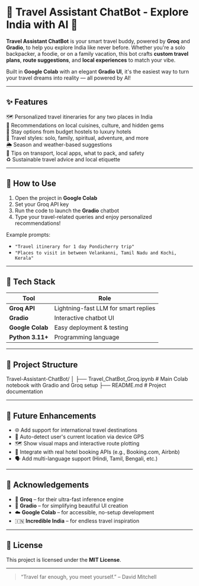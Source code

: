 # 🧭 Travel Assistant ChatBot - Explore India with AI 🌄

**Travel Assistant ChatBot** is your smart travel buddy, powered by **Groq** and **Gradio**, to help you explore India like never before. Whether you're a solo backpacker, a foodie, or on a family vacation, this bot crafts **custom travel plans**, **route suggestions**, and **local experiences** to match your vibe.

Built in **Google Colab** with an elegant **Gradio UI**, it's the easiest way to turn your travel dreams into reality — all powered by AI!

---

## ✨ Features

🗺️ Personalized travel itineraries for any two places in India  
🍛 Recommendations on local cuisines, culture, and hidden gems  
🏨 Stay options from budget hostels to luxury hotels  
🧘 Travel styles: solo, family, spiritual, adventure, and more  
🌦️ Season and weather-based suggestions  
🚌 Tips on transport, local apps, what to pack, and safety  
♻️ Sustainable travel advice and local etiquette

---

## 🚀 How to Use

1. Open the project in **Google Colab**  
2. Set your Groq API key  
3. Run the code to launch the **Gradio** chatbot  
4. Type your travel-related queries and enjoy personalized recommendations!

Example prompts:
- `"Travel itinerary for 1 day Pondicherry trip"`  
- `"Places to visit in between Velankanni, Tamil Nadu and Kochi, Kerala"`  

---

## 🧠 Tech Stack

| Tool           | Role                                |
|----------------|-------------------------------------|
| **Groq API**   | Lightning-fast LLM for smart replies |
| **Gradio**     | Interactive chatbot UI              |
| **Google Colab** | Easy deployment & testing         |
| **Python 3.11+** | Programming language               |

---
## 📁 Project Structure

Travel-Assistant-ChatBot/
│
├── Travel_ChatBot_Groq.ipynb # Main Colab notebook with Gradio and Groq setup
├── README.md # Project documentation

---

## 🌱 Future Enhancements

- 🌐 Add support for international travel destinations  
- 📍 Auto-detect user's current location via device GPS  
- 🗺️ Show visual maps and interactive route plotting  
- 🏨 Integrate with real hotel booking APIs (e.g., Booking.com, Airbnb)  
- 🗣️ Add multi-language support (Hindi, Tamil, Bengali, etc.)

---

## 🙏 Acknowledgements

- 🧠 **Groq** – for their ultra-fast inference engine  
- 💬 **Gradio** – for simplifying beautiful UI creation  
- ☁️ **Google Colab** – for accessible, no-setup development  
- 🇮🇳 **Incredible India** – for endless travel inspiration

---

## 📜 License

This project is licensed under the **MIT License**.

---

> “Travel far enough, you meet yourself.” – David Mitchell

